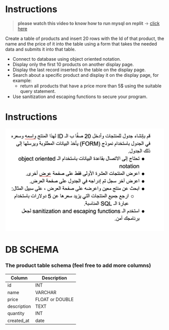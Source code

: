 # Instructions  

> __please watch this video to know how to run mysql on replit__ -> [click here](https://drive.google.com/file/d/1L8-SLcce3ah7zCAwEMCjNq0nRGaoEqDj/view?usp=sharing)


Create a table of products and insert 20 rows with the Id of that product, the name and the price of it into the table using a form that takes the needed data and submits it into that table.

- Connect to database using object oriented notation.
- Display only the first 10 products on another display page.
- Display the last record inserted to the table on the display page.
- Search about a specific product and display it on the display page, for example:
  - return all products that have a price more than 5$ using the suitable query statement.
- Use sanitization and escaping functions to secure your program.


# Instructions  
![alt text](assets/1.png)

# DB SCHEMA

### The product table schema (feel free to add more columns)

| Column      | Description |
| ----------- | ----------- |
| id      | INT       |
| name   | VARCHAR        |
| price   | FLOAT or DOUBLE        |
| description   | TEXT        |
| quantity   | INT        |
| created_at   | date        |

